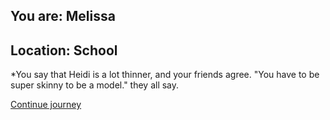
## You are: Melissa
## Location: School

*You say that Heidi is a lot thinner, and your friends agree. "You have to be super skinny
to be a model." they all say.

[Continue journey](/node/basketball_max)